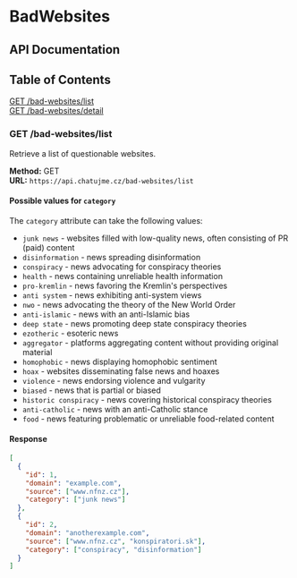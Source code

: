 # BadWebsites

## API Documentation

## Table of Contents
[GET /bad-websites/list](#get-bad-websiteslist)\
[GET /bad-websites/detail](#get-bad-websitesdetailidid)

### GET /bad-websites/list

Retrieve a list of questionable websites.

**Method:** GET  
**URL:** `https://api.chatujme.cz/bad-websites/list`

#### Possible values for `category`

The `category` attribute can take the following values:

- `junk news` - websites filled with low-quality news, often consisting of PR (paid) content
- `disinformation` - news spreading disinformation
- `conspiracy` - news advocating for conspiracy theories
- `health` - news containing unreliable health information
- `pro-kremlin` - news favoring the Kremlin's perspectives
- `anti system` - news exhibiting anti-system views
- `nwo` - news advocating the theory of the New World Order
- `anti-islamic` - news with an anti-Islamic bias
- `deep state` - news promoting deep state conspiracy theories
- `ezotheric` - esoteric news
- `aggregator` - platforms aggregating content without providing original material
- `homophobic` - news displaying homophobic sentiment
- `hoax` - websites disseminating false news and hoaxes
- `violence` - news endorsing violence and vulgarity
- `biased` - news that is partial or biased
- `historic conspiracy` - news covering historical conspiracy theories
- `anti-catholic` - news with an anti-Catholic stance
- `food` - news featuring problematic or unreliable food-related content

#### Response

```json
[
  {
    "id": 1,
    "domain": "example.com",
    "source": ["www.nfnz.cz"],
    "category": ["junk news"]
  },
  {
    "id": 2,
    "domain": "anotherexample.com",
    "source": ["www.nfnz.cz", "konspiratori.sk"],
    "category": ["conspiracy", "disinformation"]
  }
]
